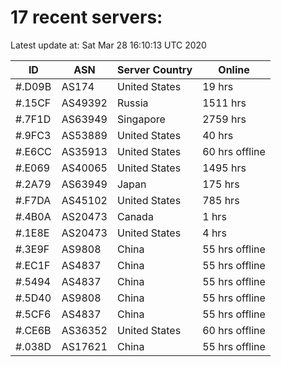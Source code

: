 # 17 recent servers:

Latest update at: Sat Mar 28 16:10:13 UTC 2020

| ID | ASN | Server Country | Online |
| -- | --- | -------------- | ------ |
| #.D09B | AS174 | United States | 19 hrs |
| #.15CF | AS49392 | Russia | 1511 hrs |
| #.7F1D | AS63949 | Singapore | 2759 hrs |
| #.9FC3 | AS53889 | United States | 40 hrs |
| #.E6CC | AS35913 | United States | 60 hrs offline |
| #.E069 | AS40065 | United States | 1495 hrs |
| #.2A79 | AS63949 | Japan | 175 hrs |
| #.F7DA | AS45102 | United States | 785 hrs |
| #.4B0A | AS20473 | Canada | 1 hrs |
| #.1E8E | AS20473 | United States | 4 hrs |
| #.3E9F | AS9808 | China | 55 hrs offline |
| #.EC1F | AS4837 | China | 55 hrs offline |
| #.5494 | AS4837 | China | 55 hrs offline |
| #.5D40 | AS9808 | China | 55 hrs offline |
| #.5CF6 | AS4837 | China | 55 hrs offline |
| #.CE6B | AS36352 | United States | 60 hrs offline |
| #.038D | AS17621 | China | 55 hrs offline |

